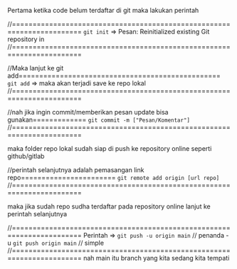 Pertama ketika code belum terdaftar di git maka lakukan perintah

//=======================================================================
`git init` => Pesan: Reinitialized existing Git repository in
//=======================================================================


//Maka lanjut ke git add=================================================
`git add` => maka akan terjadi save ke repo lokal
//=======================================================================


//nah jika ingin commit/memberikan pesan update bisa gunakan=============
`git commit -m ["Pesan/Komentar"]`
//=======================================================================


maka folder repo lokal sudah siap di push ke repository online
seperti github/gitlab


//perintah selanjutnya adalah pemasangan link repo=======================
`git remote add origin [url repo]`
//=======================================================================


maka jika sudah repo sudha terdaftar pada repository online
lanjut ke perintah selanjutnya


//=======================================================================
Perintah => `git push -u origin main` // penanda -u
            `git push origin main` // simple
//=======================================================================
nah main itu branch yang kita sedang kita tempati

